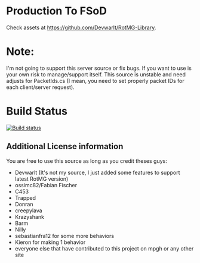 # Production To FSoD
Check assets at https://github.com/Devwarlt/RotMG-Library.

# Note:
I'm not going to support this server source or fix bugs. If you want to use is your own risk to manage/support itself. This source is unstable and need adjusts for PacketIds.cs (I mean, you need to set properly packet IDs for each client/server request).

# Build Status
[![Build status](https://img.shields.io/appveyor/ci/ossimc82/fabiano-swagger-of-doom/master.svg)](https://ci.appveyor.com/project/ossimc82/fabiano-swagger-of-doom)

## Additional License information

You are free to use this source as long as you credit theses guys:
- Devwarlt (It's not my source, I just added some features to support latest RotMG version)
- ossimc82/Fabian Fischer
- C453
- Trapped
- Donran
- creepylava
- Krazyshank
- Barm
- Nilly
- sebastianfra12 for some more behaviors
- Kieron for making 1 behavior
- everyone else that have contributed to this project on mpgh or any other site
